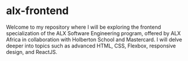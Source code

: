 # alx-frontend
Welcome to my repository where I will be exploring the frontend specialization of the ALX Software Engineering program, offered by ALX Africa in collaboration with Holberton School and Mastercard. I will delve deeper into topics such as advanced HTML, CSS, Flexbox, responsive design, and ReactJS.
